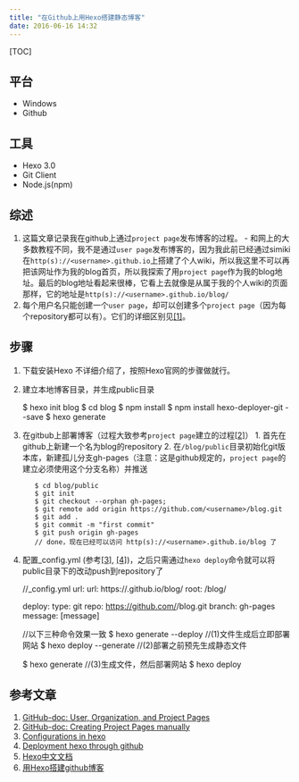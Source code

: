 ```yaml
---
title: "在Github上用Hexo搭建静态博客"
date: 2016-06-16 14:32
---
```


[TOC]

## 平台
  - Windows
  - Github

## 工具
  - Hexo 3.0
  - Git Client
  - Node.js(npm)

## 综述 
  1. 这篇文章记录我在github上通过`project page`发布博客的过程。
	- 和网上的大多数教程不同，我不是通过`user page`发布博客的，因为我此前已经通过simiki在`http(s)://<username>.github.io`上搭建了个人wiki，所以我这里不可以再把该网址作为我的blog首页，所以我探索了用`project page`作为我的blog地址。最后的blog地址看起来很棒，它看上去就像是从属于我的个人wiki的页面那样，它的地址是`http(s)://<username>.github.io/blog/`
  2. 每个用户名只能创建一个`user page`，却可以创建多个`project page`（因为每个repository都可以有）。它们的详细区别见[[1]][reference]。

## 步骤
  1. 下载安装Hexo
  	不详细介绍了，按照Hexo官网的步骤做就行。
  2. 建立本地博客目录，并生成public目录
  	
	  	$ hexo init blog
	  	$ cd blog
	  	$ npm install
	  	$ npm install hexo-deployer-git --save
	  	$ hexo generate
  	
  3. 在gitbub上部署博客（过程大致参考`project page`建立的过程[[2]][reference]）
  	1. 首先在github上新建一个名为blog的repository
  	2. 在`/blog/public`目录初始化git版本库，新建孤儿分支gh-pages（注意：这是github规定的，`project page`的建立必须使用这个分支名称）并推送
	
			$ cd blog/public
			$ git init
			$ git checkout --orphan gh-pages;
			$ git remote add origin https://github.com/<username>/blog.git
			$ git add .
			$ git commit -m "first commit"
			$ git push origin gh-pages
			// done，现在已经可以访问 http(s)://<username>.github.io/blog 了
	
  4. 配置_config.yml (参考[[3]][reference], [[4]][reference])，之后只需通过`hexo deploy`命令就可以将public目录下的改动push到repository了
  
		//_config.yml
		url:
		url: https://<username>.github.io/blog/
		root: /blog/

		deploy:
		type: git
		repo: https://github.com/<username>/blog.git
		branch: gh-pages
		message: [message]


		//以下三种命令效果一致
		$ hexo generate --deploy //(1)文件生成后立即部署网站
		$ hexo deploy --generate //(2)部署之前预先生成静态文件

		$ hexo generate //(3)生成文件，然后部署网站
		$ hexo deploy 
  
## 参考文章
  1. [GitHub-doc: User, Organization, and Project Pages][user-organization-and-project-pages]  
  2. [GitHub-doc: Creating Project Pages manually][creating-project-pages]  
  3. [Configurations in hexo][configuration]  
  4. [Deployment hexo through github][deployment]  
  5. [Hexo中文文档][hexo]  
  6. [用Hexo搭建github博客][shareHub]  

[reference]: #_5
[user-organization-and-project-pages]: https://help.github.com/articles/user-organization-and-project-pages/
[creating-project-pages]: https://help.github.com/articles/creating-project-pages-manually/
[configuration]: https://hexo.io/zh-cn/docs/configuration.html
[deployment]: https://hexo.io/zh-cn/docs/deployment.html
[hexo]: https://hexo.io/zh-cn/
[shareHub]: http://blog.xiaohansong.com/2015/06/17/用hexo搭建github博客/









